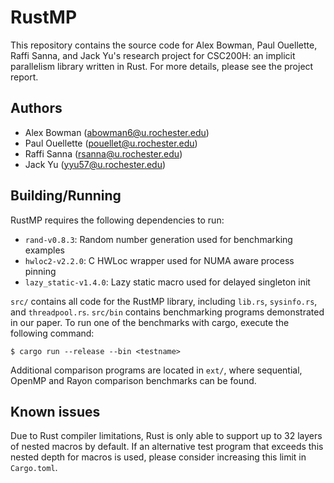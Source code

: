 RustMP
======

This repository contains the source code for Alex Bowman, Paul Ouellette, Raffi
Sanna, and Jack Yu's research project for CSC200H: an implicit parallelism
library written in Rust. For more details, please see the project report.

## Authors
- Alex Bowman (abowman6@u.rochester.edu)
- Paul Ouellette (pouellet@u.rochester.edu)
- Raffi Sanna (rsanna@u.rochester.edu)
- Jack Yu (yyu57@u.rochester.edu)

## Building/Running

RustMP requires the following dependencies to run:
- `rand-v0.8.3`: Random number generation used for benchmarking examples
- `hwloc2-v2.2.0`: C HWLoc wrapper used for NUMA aware process pinning
- `lazy_static-v1.4.0`: Lazy static macro used for delayed singleton init

`src/` contains all code for the RustMP library, including `lib.rs`,
`sysinfo.rs`, and `threadpool.rs`. `src/bin` contains benchmarking programs
demonstrated in our paper. To run one of the benchmarks with cargo, execute the
following command:

```
$ cargo run --release --bin <testname>
```

Additional comparison programs are located in `ext/`, where sequential, OpenMP
and Rayon comparison benchmarks can be found.

## Known issues

Due to Rust compiler limitations, Rust is only able to support up to 32 layers
of nested macros by default. If an alternative test program that exceeds this
nested depth for macros is used, please consider increasing this limit in
`Cargo.toml`.

